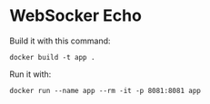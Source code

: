 # WebSocker Echo

Build it with this command:

    docker build -t app .

Run it with:

    docker run --name app --rm -it -p 8081:8081 app
